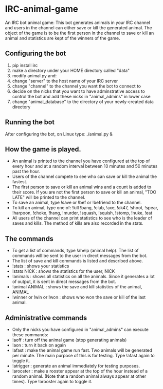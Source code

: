 # IRC-animal-game
An IRC bot animal game: This bot generates animals in your IRC channel and users in the channel can either save or kill the generated animal. The object of the game is to be the first person in the channel to save or kill an animal and statistics are kept of the winners of the game.

## Configuring the bot

1. pip install irc
1. make a directory under your HOME directory called "data"
1. modify animal.py and:
1. change "server" to the host name of your IRC server
1. change "channel" to the channel you want the bot to connect to
1. decide on the nicks that you want to have adminstrative access to control the bot and add these nicks in "animal_admins" in lower case
1. change "animal_database" to the directory of your newly-created data directory

## Running the bot
After configuring the bot, on Linux type: ./animal.py &

## How the game is played.

* An animal is printed to the channel you have configured at the top of every hour and at a random interval between 10 minutes and 50 minutes past the hour.
* Users of the channel compete to see who can save or kill the animal the fastest.
* The first person to save or kill an animal wins and a count is added to their score. If you are not the first person to save or kill an animal, "TOO LATE" will be printed to the channel.
* To save an animal, type !save or !bef or !befriend to the channel.
* To kill an animal, type one of: !kill !bang, !club, !axe, !ak47, !shoot, !spear, !harpoon, !choke, !hang, !murder, !squash, !squish, !stomp, !nuke, !eat
* All users of the channel can print statistics to see who is the leader of saves and kills. The method of kills are also recorded in the stats.

## The commands

* To get a list of commands, type !ahelp (animal help). The list of commands will be sent to the user in direct messages from the bot.
* The list of save and kill commands is listed and described above.
* !stats : shows your statistics
* !stats NICK : shows the statistics for the user, NICK
* !animals : shows all statistics on all the animals. Since it generates a lot of output, it is sent in direct messages from the bot.
* !animal ANIMAL : shows the save and kill statistics of the animal, ANIMAL
* !winner or !win or !won : shows who won the save or kill of the last animal.

## Administrative commands

* Only the nicks you have configured in "animal_admins" can execute these commands:
* !aoff : turn off the animal game (stop generating animals)
* !aon : turn it back on again
* !afast : make the animal game run fast. Two animals will be generated per minute. The main purpose of this is for testing. Type !afast again to toggle it.
* !atrigger : generate an animal immediately for testing purposes.
* !arooster : make a rooster appear at the top of the hour instead of a random animal. (Note that a random animal always appear at other times). Type !arooster again to toggle it.
